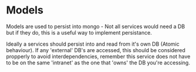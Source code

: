 # Models #

Models are used to persist into mongo - Not all services would need a DB but if they do, this is a useful way to implement persistance.

Ideally a services should persist into and read from it's own DB (Atomic behaviour).  If any 'external' DB's are accessed, this should be considered propperly to avoid interdependencies, remember this service does not have to be on the same 'intranet' as the one that 'owns' the DB you're accessing.
